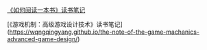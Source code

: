 
[《如何阅读一本书》读书笔记](https://wqngqingyang.github.io/note-reading/)

[《游戏机制：高级游戏设计技术》读书笔记]
(https://wqngqingyang.github.io/the-note-of-the-game-machanics-advanced-game-design/)
